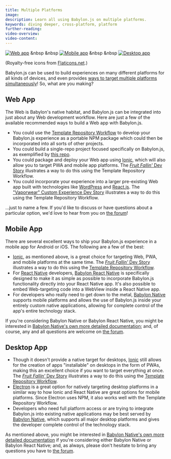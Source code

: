 ```yaml
---
title: Multiple Platforms
image: 
description: Learn all using Babylon.js on multiple platforms.
keywords: diving deeper, cross-platform, platform
further-reading:
video-overview:
video-content:
---
```


[![Web app](/img/flatIcons/Web-256.png!128)](#web-app) &nbsp &nbsp [![Mobile app](/img/flatIcons/Ipad-256.png!128)](#mobile-app) &nbsp &nbsp [![Desktop app](/img/flatIcons/Computer-Desktop-256.png!128)](#desktop-app)

(Royalty-free icons from [Flaticons.net](https://flaticons.net/).)

Babylon.js can be used to build experiences on many different platforms for 
all kinds of devices, and even provides 
[ways to target multiple platforms simultaneously](../toolsAndResources/templateRepositories#the-template-repository-workflow)!
So, what are you making?

## Web App

The Web is Babylon's native habitat, and Babylon.js can be integrated into
just about any Web development workflow. Here are just a few of the 
available recommended ways to build a Web app with Babylon.js.

-   You could use the 
    [Template Repository Workflow](../toolsAndResources/templateRepositories#the-template-repository-workflow) 
    to develop your Babylon.js experience as a portable NPM package which 
    could then be incorporated into all sorts of other projects.
-   You could build a single-repo project focused specifically on 
    Babylon.js, as exemplified by 
    [this repo](https://github.com/RaananW/babylonjs-webpack-es6).
-   You could package and deploy your Web app using 
    [Ionic](https://ionicframework.com/), which will also allow you to 
    target PWA and mobile app platforms. The 
    [*Fruit Fallin'* Dev Story](../guidedLearning/devStories/fruitFalling)
    illustrates a way to do this using the Template Repository Workflow.
-   You could incorporate your experience into a larger pre-existing Web app
    built with technologies like 
    [WordPress](https://wordpress.com/)
    and
    [React.js](https://reactjs.org/). 
    The
    ["Vaporwear" Custom Experience Dev Story](../guidedLearning/devStories/vaporwearConfigurator)
    illustrates a way to do this using the Template Repository Workflow.

...just to name a few. If you'd like to discuss or have questions about a 
particular option, we'd love to hear from you on 
[the forum](https://forum.babylonjs.com/c/questions/)!

## Mobile App

There are several excellent ways to ship your Babylon.js experience in a
mobile app for Android or iOS. The following are a few of the best:

-   [Ionic](https://ionicframework.com/), as mentioned above, is a great
    choice for targeting Web, PWA, and mobile platforms at the same time.
    The 
    [*Fruit Fallin'* Dev Story](../guidedLearning/devStories/fruitFalling)
    illustrates a way to do this using the
    [Template Repository Workflow](../toolsAndResources/templateRepositories#the-template-repository-workflow).
-   For
    [React Native](https://reactnative.dev/)
    developers,
    [Babylon React Native](https://github.com/BabylonJS/BabylonReactNative)
    is specifically designed to make it as simple as possible to 
    incorporate Babylon.js functionality directly into your React Native
    app. It's also possible to embed Web-targeting code into a WebView
    inside a React Native app.
-   For developers who really need to get down to the metal, 
    [Babylon Native](https://github.com/BabylonJS/BabylonNative) supports
    mobile platforms and allows the use of Babylon.js inside your entirely
    custom native applications, allowing for complete control of the
    app's entire technology stack.

If you're considering Babylon Native or Babylon React Native, you might
be interested in 
[Babylon Native's own more detailed documentation](https://github.com/BabylonJS/BabylonNative/blob/master/Documentation/WhenToUseBabylonNative.md);
and, of course, any and all questions are welcome on 
[the forum](https://forum.babylonjs.com/c/questions/).

## Desktop App

-   Though it doesn't provide a native target for desktops, 
    [Ionic](https://ionicframework.com/)
    still allows for the creation of apps "installable" on desktops in the
    form of PWAs, making this an excellent choice if you want to target 
    everything at once. The 
    [*Fruit Fallin'* Dev Story](../guidedLearning/devStories/fruitFalling)
    illustrates a way to do this using the
    [Template Repository Workflow](../toolsAndResources/templateRepositories#the-template-repository-workflow).
-   [Electron](https://www.electronjs.org/)
    is a great option for natively targeting desktop platforms in a similar 
    way to how Ionic and React Native are great options for mobile 
    platforms. Since Electron uses NPM, it also works well with the 
    Template Repository Workflow.
-   Developers who need full platform access or are trying to integrate
    Babylon.js into existing native applications may be best served by
    [Babylon Native](https://github.com/BabylonJS/BabylonNative), 
    which supports all major desktop platforms and gives the developer
    complete control of the technology stack.

As mentioned above, you might be interested in
[Babylon Native's own more detailed documentation](https://github.com/BabylonJS/BabylonNative/blob/master/Documentation/WhenToUseBabylonNative.md)
if you're considering either Babylon Native or Babylon React Native;
and, as always, please don't hesitate to bring any questions you have to 
[the forum](https://forum.babylonjs.com/c/questions/).
